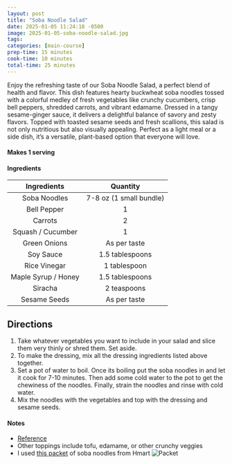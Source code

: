 ```yaml
---
layout: post
title: "Soba Noodle Salad"
date: 2025-01-05 11:24:18 -0500
image: 2025-01-05-soba-noodle-salad.jpg
tags: 
categories: [main-course]
prep-time: 15 minutes
cook-time: 10 minutes
total-time: 25 minutes
---
```


Enjoy the refreshing taste of our Soba Noodle Salad, a perfect blend of health and flavor. This dish features hearty buckwheat soba noodles tossed with a colorful medley of fresh vegetables like crunchy cucumbers, crisp bell peppers, shredded carrots, and vibrant edamame. Dressed in a tangy sesame-ginger sauce, it delivers a delightful balance of savory and zesty flavors. Topped with toasted sesame seeds and fresh scallions, this salad is not only nutritious but also visually appealing. Perfect as a light meal or a side dish, it’s a versatile, plant-based option that everyone will love.


#### Makes 1 serving

#### Ingredients

|     Ingredients     |         Quantity        |
|:-------------------:|:-----------------------:|
|     Soba Noodles    | 7-8 oz (1 small bundle) |
|     Bell Pepper     |            1            |
|       Carrots       |            2            |
|  Squash / Cucumber  |            1            |
|     Green Onions    |       As per taste      |
|      Soy Sauce      |     1.5 tablespoons     |
|     Rice Vinegar    |       1 tablespoon      |
| Maple Syrup / Honey |     1.5 tablespoons     |
|       Siracha       |       2 teaspoons       |
|     Sesame Seeds    |       As per taste      |


## Directions

1. Take whatever vegetables you want to include in your salad and slice them very thinly or shred them. Set aside.
2. To make the dressing, mix all the dressing ingredients listed above together.
3. Set a pot of water to boil. Once its boiling put the soba noodles in and let it cook for 7-10 minutes. Then add some cold water to the pot to get the chewiness of the noodles. Finally, strain the noodles and rinse with cold water.
4. Mix the noodles with the vegetables and top with the dressing and sesame seeds.


#### Notes
* [Reference](https://www.veganricha.com/cold-soba-noodle-salad-recipe/#wprm-recipe-container-29221)
* Other toppings include tofu, edamame, or other crunchy veggies
* I used [this packet](https://www.hmart.com/japanese-style-buckwheat-noodles--soba--3lb-1-4kg-/p) of soba noodles from Hmart ![Packet](https://jainrecipes.github.io/images/2025-01-05-soba-noodle-packet.jpg)